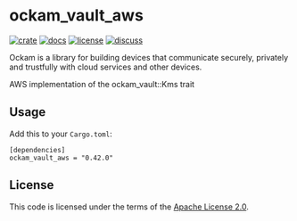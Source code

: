 # ockam_vault_aws

[![crate][crate-image]][crate-link]
[![docs][docs-image]][docs-link]
[![license][license-image]][license-link]
[![discuss][discuss-image]][discuss-link]

Ockam is a library for building devices that communicate securely, privately
and trustfully with cloud services and other devices.

AWS implementation of the ockam_vault::Kms trait


## Usage

Add this to your `Cargo.toml`:

```
[dependencies]
ockam_vault_aws = "0.42.0"
```

## License

This code is licensed under the terms of the [Apache License 2.0][license-link].

[main-ockam-crate-link]: https://crates.io/crates/ockam

[crate-image]: https://img.shields.io/crates/v/ockam_vault_aws.svg
[crate-link]: https://crates.io/crates/ockam_vault_aws

[docs-image]: https://docs.rs/ockam_vault_aws/badge.svg
[docs-link]: https://docs.rs/ockam_vault_aws

[license-image]: https://img.shields.io/badge/License-Apache%202.0-green.svg
[license-link]: https://github.com/build-trust/ockam/blob/HEAD/LICENSE

[discuss-image]: https://img.shields.io/badge/Discuss-Github%20Discussions-ff70b4.svg
[discuss-link]: https://github.com/build-trust/ockam/discussions

